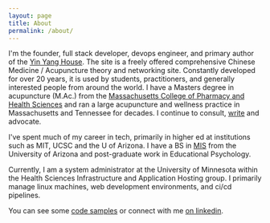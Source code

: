 ```yaml
---
layout: page
title: About
permalink: /about/
---
```


I'm the founder, full stack developer, devops engineer, and primary author of the [Yin Yang House](https://yinyanghouse.com/).  The site is a freely offered comprehensive Chinese Medicine / Acupuncture theory and networking site.  Constantly developed for over 20 years, it is used by students, practitioners, and generally interested people from around the world.  I have a Masters degree in acupuncture (M.Ac.) from the [Massachusetts College of Pharmacy and Health Sciences](https://www.mcphs.edu/academics/school-of-acupuncture) and ran a large acupuncture and wellness practice in Massachusetts and Tennessee for decades.  I continue to consult, [write](https://yinyanghouse.com/members/profile/2/#blog-posts-activity) and advocate.

I've spent much of my career in tech, primarily in higher ed at institutions such as MIT, UCSC and the U of Arizona.  I have a BS in [MIS](https://eller.arizona.edu/departments-research/schools-departments/mis) from the University of Arizona and post-graduate work in Educational Psychology.  

Currently, I am a system administrator at the University of Minnesota within the Health Sciences Infrastructure and Application Hosting group.  I primarily manage linux machines, web development environments, and ci/cd pipelines. 

You can see some [code samples](https://gists.github.com/chaddupuis) or connect with me [on linkedin](https://www.linkedin.com/in/chadjdupuis/).


